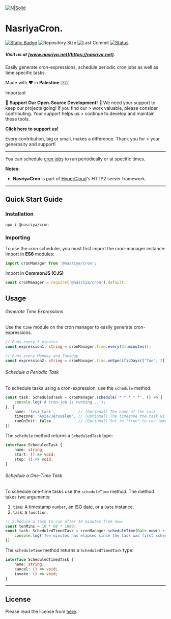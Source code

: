 [![N|Solid](https://static.wixstatic.com/media/72ffe6_da8d2142d49c42b29c96ba80c8a91a6c~mv2.png)](https://nasriya.net)
# NasriyaCron.
[![Static Badge](https://img.shields.io/badge/license-Free_(Restricted)-blue)](https://github.com/nasriyasoftware/NasriyaCron?tab=License-1-ov-file) ![Repository Size](https://img.shields.io/github/repo-size/nasriyasoftware/NasriyaCron.svg) ![Last Commit](https://img.shields.io/github/last-commit/nasriyasoftware/NasriyaCron.svg) [![Status](https://img.shields.io/badge/Status-Stable-green.svg)](link-to-your-status-page)
##### Visit us at [www.nasriya.net](https://nasriya.net).

Easily generate cron-expressions, schedule periodic cron jobs as well as time specific tasks.

Made with ❤️ in **Palestine** 🇵🇸

> [!IMPORTANT]
> 🌟 **Support Our Open-Source Development!** 🌟
> We need your support to keep our projects going! If you find our > work valuable, please consider contributing. Your support helps us > continue to develop and maintain these tools.
> 
> **[Click here to support us!](https://fund.nasriya.net/)**
> 
> Every contribution, big or small, makes a difference. Thank you for > your generosity and support!
___
You can schedule [cron jobs](https://en.wikipedia.org/wiki/Cron) to run periodically or at specific times.

**Notes:**
- **NasriyaCron** is part of [HyperCloud](https://www.npmjs.com/package/@nasriya/HyperCloud)'s HTTP2 server framework.
___
## Quick Start Guide

### Installation
```shell
npm i @nasriya/cron
```

### Importing
To use the cron scheduler, you must first import the cron-manager instance:
Import in **ES6** modules:
```ts
import cronManager from '@nasriya/cron';
```

Import in **CommonJS (CJS)**
```js
const cronManager = require('@nasriya/cron').default;
```

## Usage
###### Generate Time Expressions
Use the `time` module on the cron manager to easily generate cron-expressions.

```ts
// Runs every 5 minutes
const expression1: string = cronManager.time.every(5).minutes();

// Runs every Monday and Tuesday
const expression2: string = cronManager.time.onSpecificDays(['Tue', 2]);
```

###### Schedule a Periodic Task
To schedule tasks using a cron-expression, use the `schedule` method:

```ts
const task: ScheduledTask = cronManager.schedule('* * * * *', () => {
    console.log('A cron-job is running...');
}, {
    name: 'test_task',          // (Optional) The name of the task
    timezone: 'Asia/Jerusalem', // (Optional) The timezone the task will run at
    runOnInit: false            // (Optional) Set to "true" to run immediately
})
```

The `schedule` method returns a `ScheduledTask` type:
```ts
interface ScheduledTask {
    name: string;
    start: () => void;
    stop: () => void;
}
```

###### Schedule a One-Time Task
To schedule one-time tasks use the `scheduleTime` method. The method takes two arguments:
1. `time`: A timestamp `number`, an [ISO date](https://developer.mozilla.org/en-US/docs/Web/JavaScript/Reference/Global_Objects/Date/toISOString), or a `Date` instance.
2. `task`: a `function`.
```ts
// Schedule a task to run after 10 minutes from now:
const tenMins = 10 * 60 * 1000;
const task: ScheduledTimedTask = cronManager.scheduleTime(Date.now() + tenMins, () => {
    console.log('Ten minutes has elapsed since the task was first scheduled')
})
```

The `scheduleTime` method returns a `ScheduledTimedTask` type:
```ts
interface ScheduledTimedTask {
    name: string;
    cancel: () => void;
    invoke: () => void;
}
```
___
## License
Please read the license from [here](https://github.com/nasriyasoftware/NasriyaCron?tab=License-1-ov-file).